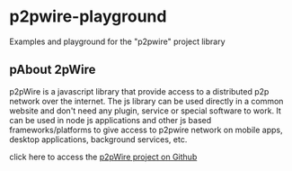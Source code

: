 # p2pwire-playground

Examples and playground for the "p2pwire" project library

## pAbout 2pWire

p2pWire is a javascript library that provide access to a distributed p2p network over the internet.
The js library can be used directly in a common website and don't need any plugin, service or special software to work.
It can be used in node js applications and other js based frameworks/platforms to give access to p2pwire network on mobile apps, desktop applications, background services, etc.

click here to access the [p2pWire project on Github](https://github.com/brustulim/p2pwire)
